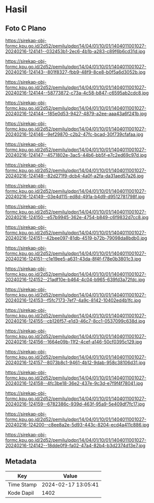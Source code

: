 # Hasil

## Foto C Plano

https://sirekap-obj-formc.kpu.go.id/2d52/pemilu/pdpr/14/04/01/10/01/1404011001027-20240216-124141--032453b1-2ec6-4b1b-a283-c89f6b6cd31d.jpg

https://sirekap-obj-formc.kpu.go.id/2d52/pemilu/pdpr/14/04/01/10/01/1404011001027-20240216-124143--801f8327-fbb9-48f9-8ce8-b0f5a6d3052b.jpg

https://sirekap-obj-formc.kpu.go.id/2d52/pemilu/pdpr/14/04/01/10/01/1404011001027-20240216-124144--58773872-c73a-4c58-b847-c6595ab2cdc8.jpg

https://sirekap-obj-formc.kpu.go.id/2d52/pemilu/pdpr/14/04/01/10/01/1404011001027-20240216-124144--185e0d53-9427-4879-a2ee-aaa43a6f241b.jpg

https://sirekap-obj-formc.kpu.go.id/2d52/pemilu/pdpr/14/04/01/10/01/1404011001027-20240216-124146--9ef29870-c2b2-47fc-bcad-30f739cfafaa.jpg

https://sirekap-obj-formc.kpu.go.id/2d52/pemilu/pdpr/14/04/01/10/01/1404011001027-20240216-124147--4571802e-3ac5-44b6-bb5f-e7c2ed69c97d.jpg

https://sirekap-obj-formc.kpu.go.id/2d52/pemilu/pdpr/14/04/01/10/01/1404011001027-20240216-124148--82d271f9-dcb4-4a0f-a2fa-da31aed57a26.jpg

https://sirekap-obj-formc.kpu.go.id/2d52/pemilu/pdpr/14/04/01/10/01/1404011001027-20240216-124149--03e4d115-ed8d-491a-b4d9-d9512781798f.jpg

https://sirekap-obj-formc.kpu.go.id/2d52/pemilu/pdpr/14/04/01/10/01/1404011001027-20240216-124150--e57b9945-362e-4754-b849-c6f9832d7cc8.jpg

https://sirekap-obj-formc.kpu.go.id/2d52/pemilu/pdpr/14/04/01/10/01/1404011001027-20240216-124151--42bee097-81db-4519-b72b-79098da8bdb0.jpg

https://sirekap-obj-formc.kpu.go.id/2d52/pemilu/pdpr/14/04/01/10/01/1404011001027-20240216-124151--c1e19ee5-a631-43da-8f4f-f78e0b3801c3.jpg

https://sirekap-obj-formc.kpu.go.id/2d52/pemilu/pdpr/14/04/01/10/01/1404011001027-20240216-124152--21adf10e-b464-4c04-b965-639fd3a72fdc.jpg

https://sirekap-obj-formc.kpu.go.id/2d52/pemilu/pdpr/14/04/01/10/01/1404011001027-20240216-124153--f5fc7173-7ef7-4a9c-8142-10402ed4b1fc.jpg

https://sirekap-obj-formc.kpu.go.id/2d52/pemilu/pdpr/14/04/01/10/01/1404011001027-20240216-124155--cb126f57-e1d3-46c7-8cc1-0537099c638d.jpg

https://sirekap-obj-formc.kpu.go.id/2d52/pemilu/pdpr/14/04/01/10/01/1404011001027-20240216-124156--1664e09b-11f2-4cef-a146-50cf0395c129.jpg

https://sirekap-obj-formc.kpu.go.id/2d52/pemilu/pdpr/14/04/01/10/01/1404011001027-20240216-124157--8073b8c1-9461-4b12-9dab-958c38106d31.jpg

https://sirekap-obj-formc.kpu.go.id/2d52/pemilu/pdpr/14/04/01/10/01/1404011001027-20240216-124158--4fc3be18-36e2-437e-9c3d-e7f9f4f78041.jpg

https://sirekap-obj-formc.kpu.go.id/2d52/pemilu/pdpr/14/04/01/10/01/1404011001027-20240216-124159--6782386c-939d-463f-95a9-5e409df7fc17.jpg

https://sirekap-obj-formc.kpu.go.id/2d52/pemilu/pdpr/14/04/01/10/01/1404011001027-20240216-124200--c8ee8a2e-5d93-443c-8204-ecd4a411c886.jpg

https://sirekap-obj-formc.kpu.go.id/2d52/pemilu/pdpr/14/04/01/10/01/1404011001027-20240216-124142--18dde0f9-fa02-47a4-82b4-b3d2374d13e7.jpg


## Metadata

| Key        | Value               |
| ---------- | ------------------- |
| Time Stamp | 2024-02-17 13:05:41 |
| Kode Dapil | 1402                |



